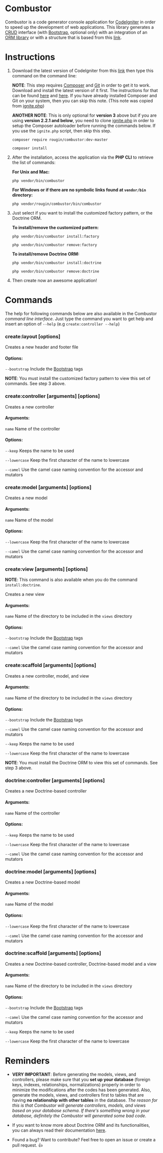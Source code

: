 Combustor
=========

Combustor is a code generator console application for [CodeIgniter](https://ellislab.com/codeigniter/) in order to speed up the development of web applications. This library generates a [CRUD](http://en.wikipedia.org/wiki/Create,_read,_update_and_delete) interface (with [Bootstrap](http://www.getbootstrap.com), optional only) with an integration of an [ORM library](http://www.doctrine-project.org/) or with a structure that is based from this [link](http://www.revillweb.com/tutorials/codeigniter-tutorial-learn-codeigniter-in-40-minutes/).

Instructions
============

1. Download the latest version of CodeIgniter from this [link](https://github.com/bcit-ci/CodeIgniter/archive/3.0rc2.zip) then type this command on the command line:

    **NOTE**: This step requires [Composer](https://getcomposer.org) and [Git](http://git-scm.com) in order to get it to work. Download and install the latest version of it first. The instructions for that can be found [here](http://git-scm.com/downloads) and [here](https://getcomposer.org/download/). If you have already installed Composer and Git on your system, then you can skip this note. (This note was copied from [ignite.php](https://github.com/rougin/ignite.php))

    **ANOTHER NOTE**: This is only optional for **version 3** above but if you are using **version 2.2.1 and below**, you need to clone [ignite.php](https://github.com/rougin/ignite.php) in order to setup the Composer autoloader before running the commands below. If you use the ```ignite.php``` script, then skip this step.

	```composer require rougin/combustor:dev-master```

	```composer install```

2. After the installation, access the application via the **PHP CLI** to retrieve the list of commands:
	
	**For Unix and Mac:**

	```php vendor/bin/combustor```

	**For Windows or if there are no symbolic links found at ```vendor/bin``` directory:**

	```php vendor/rougin/combustor/bin/combustor```

3. Just select if you want to install the customized factory pattern, or the Doctrine ORM.

    **To install/remove the customized pattern:**
    
    ```php vendor/bin/combustor install:factory```

    ```php vendor/bin/combustor remove:factory```
    
    **To install/remove Doctrine ORM:**
    
    ```php vendor/bin/combustor install:doctrine```

    ```php vendor/bin/combustor remove:doctrine```

4. Then create now an awesome application!

Commands
========

The help for following commands below are also available in the Combustor *command line interface*. Just type the command you want to get help and insert an option of ```--help``` (e.g ```create:controller --help```)

### create:layout [options]

Creates a new header and footer file

#### Options:

```--bootstrap``` Include the [Bootstrap](http://getbootstrap.com/) tags

**NOTE**: You must install the customized factory pattern to view this set of commands. See step 3 above.

### create:controller [arguments] [options]

Creates a new controller

#### Arguments:

```name``` Name of the controller

#### Options:

```--keep``` Keeps the name to be used

```--lowercase``` Keep the first character of the name to lowercase

```--camel``` Use the camel case naming convention for the accessor and mutators

### create:model [arguments] [options]

Creates a new model

#### Arguments:

```name``` Name of the model

#### Options:

```--lowercase``` Keep the first character of the name to lowercase

```--camel``` Use the camel case naming convention for the accessor and mutators

### create:view [arguments] [options]

**NOTE**: This command is also available when you do the command ```install:doctrine```.

Creates a new view

#### Arguments:

```name``` Name of the directory to be included in the ```views``` directory

#### Options:

```--bootstrap``` Include the [Bootstrap](http://getbootstrap.com/) tags

```--camel``` Use the camel case naming convention for the accessor and mutators

### create:scaffold [arguments] [options]

Creates a new controller, model, and view

#### Arguments:

```name``` Name of the directory to be included in the ```views``` directory

#### Options:

```--bootstrap``` Include the [Bootstrap](http://getbootstrap.com/) tags

```--camel``` Use the camel case naming convention for the accessor and mutators

```--keep``` Keeps the name to be used

```--lowercase``` Keep the first character of the name to lowercase

**NOTE**: You must install the Doctrine ORM to view this set of commands. See step 3 above.

### doctrine:controller [arguments] [options]

Creates a new Doctrine-based controller

#### Arguments:

```name``` Name of the controller

#### Options:

```--keep``` Keeps the name to be used

```--lowercase``` Keep the first character of the name to lowercase

```--camel``` Use the camel case naming convention for the accessor and mutators

### doctrine:model [arguments] [options]

Creates a new Doctrine-based model

#### Arguments:

```name``` Name of the model

#### Options:

```--lowercase``` Keep the first character of the name to lowercase

```--camel``` Use the camel case naming convention for the accessor and mutators

### doctrine:scaffold [arguments] [options]

Creates a new Doctrine-based controller, Doctrine-based model and a view

#### Arguments:

```name``` Name of the directory to be included in the ```views``` directory

#### Options:

```--bootstrap``` Include the [Bootstrap](http://getbootstrap.com/) tags

```--camel``` Use the camel case naming convention for the accessor and mutators

```--keep``` Keeps the name to be used

```--lowercase``` Keep the first character of the name to lowercase

Reminders
=========

* **VERY IMPORTANT**: Before generating the models, views, and controllers, please make sure that you **set up your database** (foreign keys, indexes, relationships, normalizations) properly in order to minimize the modifications after the codes has been generated. Also, generate the models, views, and controllers first to tables that are having **no relationship with other tables** in the database. *The reason for this is that Combustor will generate controllers, models, and views based on your database schema. If there's something wrong in your database, definitely the Combustor will generated some bad code.*

* If you want to know more about Doctrine ORM and its functionalities, you can always read their documentation [here](doctrine-orm.readthedocs.org/en/latest/tutorials/getting-started.html).

* Found a bug? Want to contribute? Feel free to open an issue or create a pull request. :+1: